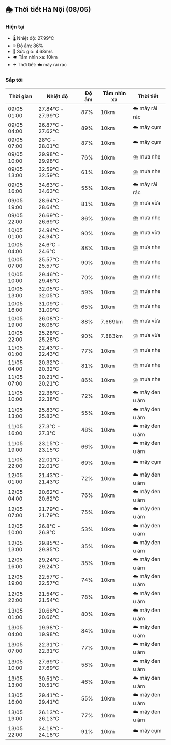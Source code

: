 ## 🌦️ Thời tiết Hà Nội (08/05)

### Hiện tại

- 🌡️ Nhiệt độ: 27.99℃
- 💦 Độ ẩm: 86%
- 💨 Sức gió: 4.68m/s
- 👁️ Tầm nhìn xa: 10km
- ☂️ Thời tiết: ☁️ mây rải rác

### Sắp tới

| Thời gian | Nhiệt độ | Độ ẩm | Tầm nhìn xa | Thời tiết |
| --- | --- | --- | --- | --- |
| 09/05 01:00 | 27.84℃ - 27.99℃ | 87% | 10km | ☁️ mây rải rác |
| 09/05 04:00 | 26.87℃ - 27.62℃ | 89% | 10km | ☁️ mây cụm |
| 09/05 07:00 | 28℃ - 28.01℃ | 87% | 10km | ☁️ mây cụm |
| 09/05 10:00 | 29.98℃ - 29.98℃ | 76% | 10km | ⛈️ mưa nhẹ |
| 09/05 13:00 | 32.59℃ - 32.59℃ | 61% | 10km | ⛈️ mưa nhẹ |
| 09/05 16:00 | 34.63℃ - 34.63℃ | 55% | 10km | ☁️ mây rải rác |
| 09/05 19:00 | 28.64℃ - 28.64℃ | 81% | 10km | ⛈️ mưa vừa |
| 09/05 22:00 | 26.69℃ - 26.69℃ | 86% | 10km | ⛈️ mưa nhẹ |
| 10/05 01:00 | 24.94℃ - 24.94℃ | 90% | 10km | ⛈️ mưa vừa |
| 10/05 04:00 | 24.6℃ - 24.6℃ | 88% | 10km | ⛈️ mưa nhẹ |
| 10/05 07:00 | 25.57℃ - 25.57℃ | 90% | 10km | ⛈️ mưa nhẹ |
| 10/05 10:00 | 29.46℃ - 29.46℃ | 70% | 10km | ⛈️ mưa nhẹ |
| 10/05 13:00 | 32.05℃ - 32.05℃ | 59% | 10km | ⛈️ mưa nhẹ |
| 10/05 16:00 | 31.09℃ - 31.09℃ | 65% | 10km | ⛈️ mưa nhẹ |
| 10/05 19:00 | 26.08℃ - 26.08℃ | 88% | 7.669km | ⛈️ mưa vừa |
| 10/05 22:00 | 25.28℃ - 25.28℃ | 90% | 7.883km | ⛈️ mưa vừa |
| 11/05 01:00 | 22.43℃ - 22.43℃ | 77% | 10km | ⛈️ mưa nhẹ |
| 11/05 04:00 | 20.32℃ - 20.32℃ | 81% | 10km | ⛈️ mưa nhẹ |
| 11/05 07:00 | 20.21℃ - 20.21℃ | 86% | 10km | ⛈️ mưa nhẹ |
| 11/05 10:00 | 22.38℃ - 22.38℃ | 72% | 10km | ☁️ mây đen u ám |
| 11/05 13:00 | 25.83℃ - 25.83℃ | 55% | 10km | ☁️ mây đen u ám |
| 11/05 16:00 | 27.3℃ - 27.3℃ | 48% | 10km | ☁️ mây đen u ám |
| 11/05 19:00 | 23.15℃ - 23.15℃ | 66% | 10km | ☁️ mây đen u ám |
| 11/05 22:00 | 22.01℃ - 22.01℃ | 69% | 10km | ☁️ mây cụm |
| 12/05 01:00 | 21.43℃ - 21.43℃ | 72% | 10km | ☁️ mây đen u ám |
| 12/05 04:00 | 20.62℃ - 20.62℃ | 76% | 10km | ☁️ mây đen u ám |
| 12/05 07:00 | 21.79℃ - 21.79℃ | 75% | 10km | ☁️ mây đen u ám |
| 12/05 10:00 | 26.8℃ - 26.8℃ | 53% | 10km | ☁️ mây đen u ám |
| 12/05 13:00 | 29.85℃ - 29.85℃ | 35% | 10km | ☁️ mây đen u ám |
| 12/05 16:00 | 29.24℃ - 29.24℃ | 38% | 10km | ☁️ mây đen u ám |
| 12/05 19:00 | 22.57℃ - 22.57℃ | 74% | 10km | ☁️ mây đen u ám |
| 12/05 22:00 | 21.54℃ - 21.54℃ | 78% | 10km | ☁️ mây đen u ám |
| 13/05 01:00 | 20.66℃ - 20.66℃ | 80% | 10km | ☁️ mây đen u ám |
| 13/05 04:00 | 19.98℃ - 19.98℃ | 84% | 10km | ☁️ mây đen u ám |
| 13/05 07:00 | 22.31℃ - 22.31℃ | 77% | 10km | ☁️ mây đen u ám |
| 13/05 10:00 | 27.69℃ - 27.69℃ | 58% | 10km | ☁️ mây đen u ám |
| 13/05 13:00 | 30.51℃ - 30.51℃ | 46% | 10km | ☁️ mây đen u ám |
| 13/05 16:00 | 29.41℃ - 29.41℃ | 55% | 10km | ☁️ mây đen u ám |
| 13/05 19:00 | 26.13℃ - 26.13℃ | 77% | 10km | ☁️ mây đen u ám |
| 13/05 22:00 | 24.18℃ - 24.18℃ | 91% | 10km | ☁️ mây cụm |
